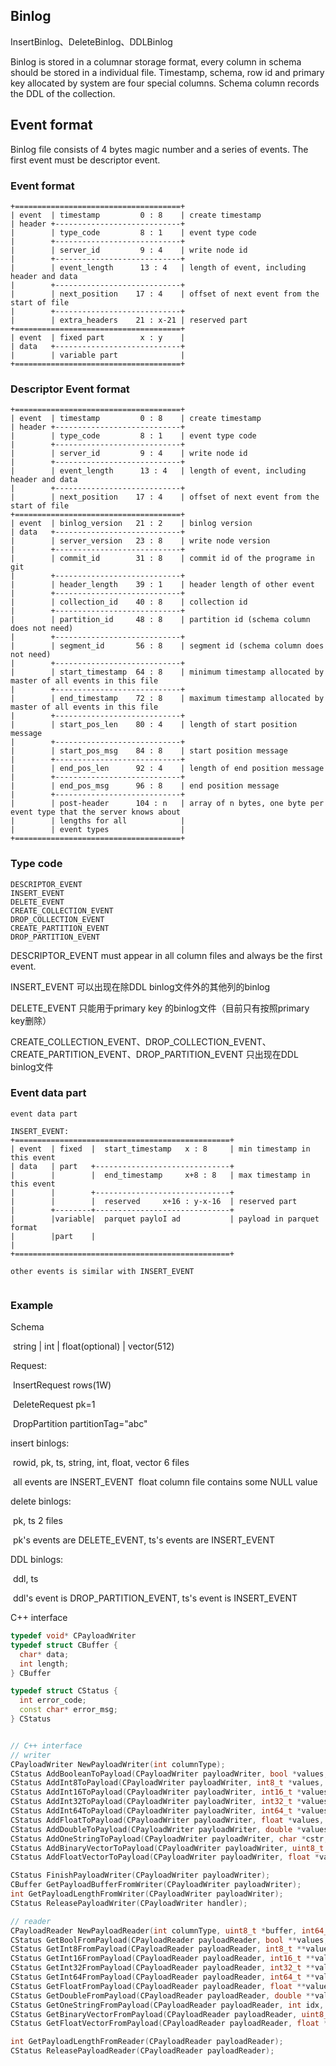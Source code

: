 ## Binlog

InsertBinlog、DeleteBinlog、DDLBinlog

Binlog is stored in a columnar storage format, every column in schema should be stored in a individual file. Timestamp, schema, row id and primary key  allocated by system are four special columns. Schema column records the DDL of the collection.



## Event format

Binlog file consists of 4 bytes magic number and a series of events. The first event must be descriptor event.

### Event format

```
+=====================================+
| event  | timestamp         0 : 8    | create timestamp
| header +----------------------------+
|        | type_code         8 : 1    | event type code
|        +----------------------------+
|        | server_id         9 : 4    | write node id
|        +----------------------------+
|        | event_length      13 : 4   | length of event, including header and data
|        +----------------------------+
|        | next_position    17 : 4    | offset of next event from the start of file
|        +----------------------------+
|        | extra_headers    21 : x-21 | reserved part
+=====================================+
| event  | fixed part        x : y    |
| data   +----------------------------+
|        | variable part              |
+=====================================+
```



### Descriptor Event format

```
+=====================================+
| event  | timestamp         0 : 8    | create timestamp
| header +----------------------------+
|        | type_code         8 : 1    | event type code
|        +----------------------------+
|        | server_id         9 : 4    | write node id
|        +----------------------------+
|        | event_length      13 : 4   | length of event, including header and data
|        +----------------------------+
|        | next_position    17 : 4    | offset of next event from the start of file
+=====================================+
| event  | binlog_version   21 : 2    | binlog version
| data   +----------------------------+
|        | server_version   23 : 8    | write node version
|        +----------------------------+
|        | commit_id        31 : 8    | commit id of the programe in git
|        +----------------------------+
|        | header_length    39 : 1    | header length of other event
|        +----------------------------+
|        | collection_id    40 : 8    | collection id
|        +----------------------------+
|        | partition_id     48 : 8    | partition id (schema column does not need)
|        +----------------------------+
|        | segment_id       56 : 8    | segment id (schema column does not need)
|        +----------------------------+
|        | start_timestamp  64 : 8    | minimum timestamp allocated by master of all events in this file
|        +----------------------------+
|        | end_timestamp    72 : 8    | maximum timestamp allocated by master of all events in this file
|        +----------------------------+
|        | start_pos_len    80 : 4    | length of start position message
|        +----------------------------+
|        | start_pos_msg    84 : 8    | start position message
|        +----------------------------+
|        | end_pos_len      92 : 4    | length of end position message
|        +----------------------------+
|        | end_pos_msg      96 : 8    | end position message
|        +----------------------------+
|        | post-header      104 : n   | array of n bytes, one byte per event type that the server knows about
|        | lengths for all            |
|        | event types                |
+=====================================+
```



### Type code

```
DESCRIPTOR_EVENT
INSERT_EVENT
DELETE_EVENT
CREATE_COLLECTION_EVENT
DROP_COLLECTION_EVENT
CREATE_PARTITION_EVENT
DROP_PARTITION_EVENT
```

DESCRIPTOR_EVENT must appear in all column files and always be the first event.

INSERT_EVENT 可以出现在除DDL binlog文件外的其他列的binlog

DELETE_EVENT 只能用于primary key 的binlog文件（目前只有按照primary key删除）

CREATE_COLLECTION_EVENT、DROP_COLLECTION_EVENT、CREATE_PARTITION_EVENT、DROP_PARTITION_EVENT 只出现在DDL binlog文件



### Event data part

```
event data part

INSERT_EVENT:
+================================================+
| event  | fixed  |  start_timestamp   x : 8     | min timestamp in this event
| data   | part   +------------------------------+
|        |        |  end_timestamp     x+8 : 8   | max timestamp in this event
|        |        +------------------------------+
|        |        |  reserved     x+16 : y-x-16  | reserved part
|        +--------+------------------------------+
|        |variable|  parquet payloI ad           | payload in parquet format
|        |part    | 														 |
+================================================+

other events is similar with INSERT_EVENT


```







### Example

Schema

​	string | int | float(optional) | vector(512)



Request:

​	InsertRequest  rows(1W)

​	DeleteRequest pk=1

​	DropPartition partitionTag="abc"



insert binlogs:

​	rowid, pk, ts, string, int, float, vector 6 files

​	all events are INSERT_EVENT
​	float column file contains some NULL value

delete binlogs:

​	pk, ts 2 files

​	pk's events are DELETE_EVENT, ts's events are INSERT_EVENT

DDL binlogs:

​	ddl, ts

​	ddl's event is DROP_PARTITION_EVENT, ts's event is INSERT_EVENT



C++ interface

```c++
typedef void* CPayloadWriter
typedef struct CBuffer {
  char* data;
  int length;
} CBuffer

typedef struct CStatus {
  int error_code;
  const char* error_msg;
} CStatus


// C++ interface
// writer
CPayloadWriter NewPayloadWriter(int columnType);
CStatus AddBooleanToPayload(CPayloadWriter payloadWriter, bool *values, int length);
CStatus AddInt8ToPayload(CPayloadWriter payloadWriter, int8_t *values, int length);
CStatus AddInt16ToPayload(CPayloadWriter payloadWriter, int16_t *values, int length);
CStatus AddInt32ToPayload(CPayloadWriter payloadWriter, int32_t *values, int length);
CStatus AddInt64ToPayload(CPayloadWriter payloadWriter, int64_t *values, int length);
CStatus AddFloatToPayload(CPayloadWriter payloadWriter, float *values, int length);
CStatus AddDoubleToPayload(CPayloadWriter payloadWriter, double *values, int length);
CStatus AddOneStringToPayload(CPayloadWriter payloadWriter, char *cstr, int str_size);
CStatus AddBinaryVectorToPayload(CPayloadWriter payloadWriter, uint8_t *values, int dimension, int length);
CStatus AddFloatVectorToPayload(CPayloadWriter payloadWriter, float *values, int dimension, int length);

CStatus FinishPayloadWriter(CPayloadWriter payloadWriter);
CBuffer GetPayloadBufferFromWriter(CPayloadWriter payloadWriter);
int GetPayloadLengthFromWriter(CPayloadWriter payloadWriter);
CStatus ReleasePayloadWriter(CPayloadWriter handler);

// reader
CPayloadReader NewPayloadReader(int columnType, uint8_t *buffer, int64_t buf_size);
CStatus GetBoolFromPayload(CPayloadReader payloadReader, bool **values, int *length);
CStatus GetInt8FromPayload(CPayloadReader payloadReader, int8_t **values, int *length);
CStatus GetInt16FromPayload(CPayloadReader payloadReader, int16_t **values, int *length);
CStatus GetInt32FromPayload(CPayloadReader payloadReader, int32_t **values, int *length);
CStatus GetInt64FromPayload(CPayloadReader payloadReader, int64_t **values, int *length);
CStatus GetFloatFromPayload(CPayloadReader payloadReader, float **values, int *length);
CStatus GetDoubleFromPayload(CPayloadReader payloadReader, double **values, int *length);
CStatus GetOneStringFromPayload(CPayloadReader payloadReader, int idx, char **cstr, int *str_size);
CStatus GetBinaryVectorFromPayload(CPayloadReader payloadReader, uint8_t **values, int *dimension, int *length);
CStatus GetFloatVectorFromPayload(CPayloadReader payloadReader, float **values, int *dimension, int *length);

int GetPayloadLengthFromReader(CPayloadReader payloadReader);
CStatus ReleasePayloadReader(CPayloadReader payloadReader);

```







